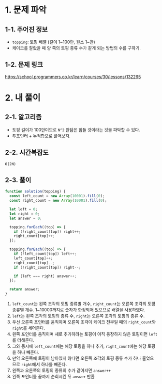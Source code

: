 # 1. 문제 파악

## 1-1. 주어진 정보

- `topping`: 토핑 배열 (길이 1~100만, 원소 1~만)
- 케이크를 잘랐을 때 양 쪽의 토핑 종류 수가 같게 되는 방법의 수를 구하기.

## 1-2. 문제 링크

https://school.programmers.co.kr/learn/courses/30/lessons/132265

# 2. 내 풀이

## 2-1. 알고리즘

- 토핑 길이가 100만이므로 `N^2` 완탐은 힘들 것이라는 것을 파악할 수 있다.
- 투포인터 + 누적합으로 풀어보자.

## 2-2. 시간복잡도

`O(2N)`

## 2-3. 풀이

```js
function solution(topping) {
  const left_count = new Array(10001).fill(0);
  const right_count = new Array(10001).fill(0);

  let left = 0;
  let right = 0;
  let answer = 0;

  topping.forEach((top) => {
    if (!right_count[top]) right++;
    right_count[top]++;
  });

  topping.forEach((top) => {
    if (!left_count[top]) left++;
    left_count[top]++;
    right_count[top]--;
    if (!right_count[top]) right--;

    if (left === right) answer++;
  });

  return answer;
}
```

1. `left_count`는 왼쪽 조각의 토핑 종류별 개수, `right_count`는 오른쪽 조각의 토핑 종류별 개수. 1~10000까지로 숫자가 한정되어 있으므로 배열을 사용하였다.
2. `left`는 왼쪽 조각의 토핑의 종류 수, `right`는 오른쪽 조각의 토핑의 종류 수.
3. 우선 오른쪽 포인터를 움직이며 오른쪽 조각이 케이크 전부일 때의 `right_count`와 `right`를 세어준다.
4. 왼쪽 포인터를 움직이며 새로 추가하려는 토핑이 아직 등장하지 않은 토핑이면 `left`를 더해준다.
5. 그와 동시에 `left_count`에는 해당 토핑을 하나 추가, `right_count`에는 해당 토핑을 하나 빼준다.
6. 만약 오른쪽에 토핑이 남아있지 않다면 오른쪽 조각의 토핑 종류 수가 하나 줄었으므로 `right`에서 하나를 빼준다.
7. 왼쪽과 오른쪽의 토핑의 종류의 수가 같아지면 `answer++`
8. 왼쪽 포인터를 끝까지 순회시킨 뒤 `answer` 반환
